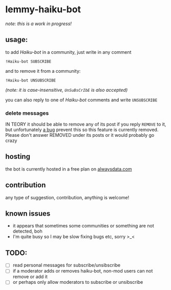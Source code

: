 # lemmy-haiku-bot

*note: this is a work in progress!*

## usage:
to add *Haiku-bot* in a community, just write in any comment 
```
!Haiku-bot SUBSCRIBE
```
and to remove it from a community:
```
!Haiku-bot UNSUBSCRIBE
```
*(note: it is case-insensitive, `UnSuBsCrIbE` is also accepted)*

you can also reply to one of *Haiku-bot* comments and write `UNSUBSCRIBE`

### delete messages
IN TEORY it should be able to remove any of its post if you reply `REMOVE` to it, but unfortunately [a bug](https://github.com/SleeplessOne1917/lemmy-bot/issues/18) prevent this so this feature is currently removed. Please don't answer REMOVED under its posts or it would probably go crazy

## hosting
the bot is currently hosted in a free plan on [alwaysdata.com](alwaysdata.com)

## contribution
any type of suggestion, contribution, anything is welcome!

## known issues
- it appears that sometimes some communities or something are not detected, boh
- I'm quite busy so I may be slow fixing bugs etc, sorry >_<

## TODO:
- [ ] read personal messages for subscribe/unsibscribe
- [ ] if a moderator adds or removes haiku-bot, non-mod users can not remove or add it
- [ ] or perhaps only allow moderators to subscribe or unsibscribe
